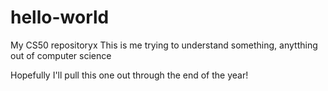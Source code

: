 # hello-world
My CS50 repositoryx
This is me trying to understand something, anytthing out of computer science

Hopefully I'll pull this one out through the end of the year!
